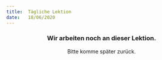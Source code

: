 ```yaml
---
title:  Tägliche Lektion
date:   18/06/2020
---
```


### <center>Wir arbeiten noch an dieser Lektion.</center>
<center>Bitte komme später zurück.</center>